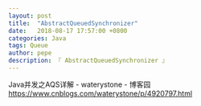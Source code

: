 ```yaml
---
layout: post
title:  "AbstractQueuedSynchronizer"
date:   2018-08-17 17:57:00 +0800
categories: Java
tags: Queue
author: pepe
description: 『 AbstractQueuedSynchronizer 』
---
```


Java并发之AQS详解 - waterystone - 博客园
https://www.cnblogs.com/waterystone/p/4920797.html
